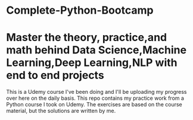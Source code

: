 # Complete-Python-Bootcamp
# Master the theory, practice,and math behind Data Science,Machine Learning,Deep Learning,NLP with end to end projects
This is a Udemy course I've been doing and I'll be uploading my progress over here on the daily basis.
This repo contains my practice work from a Python course I took on Udemy.
The exercises are based on the course material, but the solutions are written by me.
